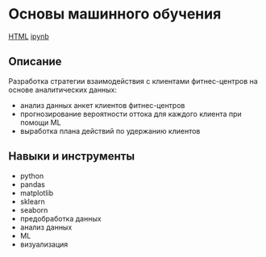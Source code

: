 # Основы машинного обучения
[HTML](https://github.com/Malakhova-Natalya/Portfolio/blob/main/gym_churn/gym_churn_project.html "html") [ipynb](https://github.com/Malakhova-Natalya/Portfolio/blob/main/gym_churn/gym_churn_project.ipynb "ipynb") 
## Описание	
Разработка стратегии взаимодействия с клиентами фитнес-центров на основе аналитических данных: 
- анализ данных анкет клиентов фитнес-центров
- прогнозирование вероятности оттока для каждого клиента при помощи ML
- выработка плана действий по удержанию клиентов
## Навыки и инструменты
- python 
- pandas 
- matplotlib
- sklearn
- seaborn
- предобработка данных 
- анализ данных
- ML
- визуализация

